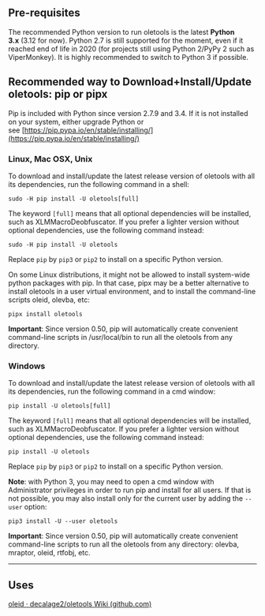 ## Pre-requisites

The recommended Python version to run oletools is the latest **Python 3.x** (3.12 for now). Python 2.7 is still supported for the moment, even if it reached end of life in 2020 (for projects still using Python 2/PyPy 2 such as ViperMonkey). It is highly recommended to switch to Python 3 if possible.

## Recommended way to Download+Install/Update oletools: pip or pipx

Pip is included with Python since version 2.7.9 and 3.4. If it is not installed on your system, either upgrade Python or see [https://pip.pypa.io/en/stable/installing/](https://pip.pypa.io/en/stable/installing/)

### Linux, Mac OSX, Unix

To download and install/update the latest release version of oletools with all its dependencies, run the following command in a shell:

```
sudo -H pip install -U oletools[full]
```

The keyword `[full]` means that all optional dependencies will be installed, such as XLMMacroDeobfuscator. If you prefer a lighter version without optional dependencies, use the following command instead:

```
sudo -H pip install -U oletools
```

Replace `pip` by `pip3` or `pip2` to install on a specific Python version.

On some Linux distributions, it might not be allowed to install system-wide python packages with pip. In that case, pipx may be a better alternative to install oletools in a user virtual environment, and to install the command-line scripts oleid, olevba, etc:

```
pipx install oletools
```

**Important**: Since version 0.50, pip will automatically create convenient command-line scripts in /usr/local/bin to run all the oletools from any directory.

### Windows

To download and install/update the latest release version of oletools with all its dependencies, run the following command in a cmd window:

```
pip install -U oletools[full]
```

The keyword `[full]` means that all optional dependencies will be installed, such as XLMMacroDeobfuscator. If you prefer a lighter version without optional dependencies, use the following command instead:

```
pip install -U oletools
```

Replace `pip` by `pip3` or `pip2` to install on a specific Python version.

**Note**: with Python 3, you may need to open a cmd window with Administrator privileges in order to run pip and install for all users. If that is not possible, you may also install only for the current user by adding the `--user` option:

```
pip3 install -U --user oletools
```

**Important**: Since version 0.50, pip will automatically create convenient command-line scripts to run all the oletools from any directory: olevba, mraptor, oleid, rtfobj, etc.

---

## Uses 

[oleid · decalage2/oletools Wiki (github.com)](https://github.com/decalage2/oletools/wiki/oleid)

